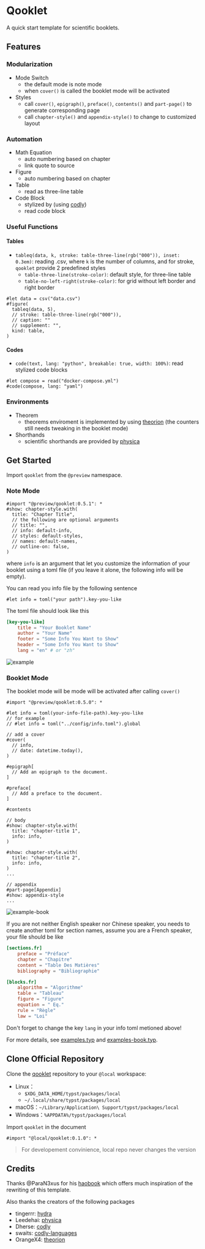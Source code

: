 # Qooklet

A quick start template for scientific booklets.

## Features

### Modularization

- Mode Switch
  - the default mode is note mode
  - when `cover()` is called the booklet mode will be activated
- Styles
  - call `cover()`, `epigraph()`, `preface()`, `contents()` and `part-page()` to generate corresponding page
  - call `chapter-style()` and `appendix-style()` to change to customized layout

### Automation

- Math Equation
  - auto numbering based on chapter
  - link quote to source
- Figure
  - auto numbering based on chapter
- Table
  - read as three-line table
- Code Block
  - stylized by (using [codly](https://github.com/Dherse/codly))
  - read code block

### Useful Functions

#### Tables

- `tableq(data, k, stroke: table-three-line(rgb("000")), inset: 0.3em)`: reading .csv, where `k` is the number of columns, and for stroke, `qooklet` provide 2 predefined styles
  - `table-three-line(stroke-color)`: default style, for three-line table
  - `table-no-left-right(stroke-color)`: for grid without left border and right border

```typst
#let data = csv("data.csv")
#figure(
  tableq(data, 5),
  // stroke: table-three-line(rgb("000")),
  // caption: ""
  // supplement: "",
  kind: table,
)
```

#### Codes

- `code(text, lang: "python", breakable: true, width: 100%)`: read stylized code blocks

```typst
#let compose = read("docker-compose.yml")
#code(compose, lang: "yaml")
```

### Environments

- Theorem
  - theorems enviroment is implemented by using [theorion](https://github.com/OrangeX4/typst-theorion) (the counters still needs tweaking in the booklet mode)
- Shorthands
  - scientific shorthands are provided by [physica](https://github.com/Leedehai/typst-physics)

## Get Started

Import `qooklet` from the `@preview` namespace.

### Note Mode

```typst
#import "@preview/qooklet:0.5.1": *
#show: chapter-style.with(
  title: "Chapter Title",
  // the following are optional arguments
  // title: "",
  // info: default-info,
  // styles: default-styles,
  // names: default-names,
  // outline-on: false,
)
```

where `info` is an argument that let you customize the information of your booklet using a toml file (if you leave it alone, the following info will be empty).

You can read you info file by the following sentence

```typst
#let info = toml("your path").key-you-like
```

The toml file should look like this

```toml
[key-you-like]
    title = "Your Booklet Name"
    author = "Your Name"
    footer = "Some Info You Want to Show"
    header = "Some Info You Want to Show"
    lang = "en" # or "zh"
```

![example](https://raw.githubusercontent.com/ivaquero/typst-qooklet/refs/heads/main/example.png)

### Booklet Mode

The booklet mode will be mode will be activated after calling `cover()`

```typst
#import "@preview/qooklet:0.5.0": *

#let info = toml(your-info-file-path).key-you-like
// for example
// #let info = toml("../config/info.toml").global

// add a cover
#cover(
  // info,
  // date: datetime.today(),
)

#epigraph[
  // Add an epigraph to the document.
]

#preface[
  // Add a preface to the document.
]

#contents

// body
#show: chapter-style.with(
  title: "chapter-title 1",
  info: info,
)

#show: chapter-style.with(
  title: "chapter-title 2",
  info: info,
)
...

// appendix
#part-page[Appendix]
#show: appendix-style
...
```

![example-book](https://raw.githubusercontent.com/ivaquero/typst-qooklet/refs/heads/main/example-book.png)

If you are not neither English speaker nor Chinese speaker, you needs to create another toml for section names, assume you are a French speaker, your file should be like

```toml
[sections.fr]
    preface = "Préface"
    chapter = "Chapitre"
    content = "Table Des Matières"
    bibliography = "Bibliographie"

[blocks.fr]
    algorithm = "Algorithme"
    table = "Tableau"
    figure = "Figure"
    equation = " Eq."
    rule = "Règle"
    law = "Loi"
```

Don't forget to change the key `lang` in your info toml metioned above!

For more details, see [examples.typ](https://github.com/ivaquero/typst-qooklet/blob/main/examples/example.typ) and [examples-book.typ](https://github.com/ivaquero/typst-qooklet/blob/main/examples/example-book.typ).

## Clone Official Repository

Clone the [qooklet](https://github.com/ivaquero/typst-qooklet) repository to your `@local` workspace:

- Linux：
  - `$XDG_DATA_HOME/typst/packages/local`
  - `~/.local/share/typst/packages/local`
- macOS：`~/Library/Application\ Support/typst/packages/local`
- Windows：`%APPDATA%/typst/packages/local`

Import `qooklet` in the document

```typst
#import "@local/qooklet:0.1.0": *
```

> For developement convinience, local repo never changes the version

## Credits

Thanks @ParaN3xus for his [haobook](https://github.com/ParaN3xus/haobook) which offers much inspiration of the rewriting of this template.

Also thanks the creators of the following packages

- tingerrr: [hydra](https://github.com/tingerrr/hydra)
- Leedehai: [physica](https://github.com/Leedehai/typst-physics)
- Dherse: [codly](https://github.com/Dherse/codly)
- swaits: [codly-languages](https://github.com/swaits/typst-collection)
- OrangeX4: [theorion](https://github.com/OrangeX4/typst-theorion)

